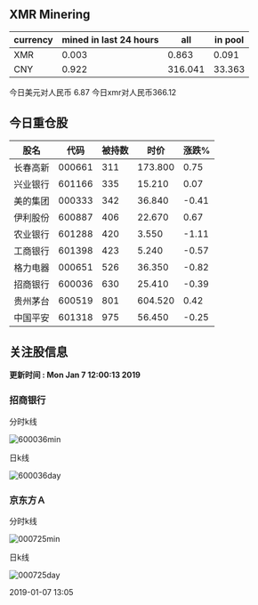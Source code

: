 ## XMR Minering

|currency|mined in last 24 hours|all|in pool|
|---|---|---|---|
|XMR|0.003|0.863|0.091|
|CNY|0.922|316.041|33.363|

今日美元对人民币 6.87	今日xmr对人民币366.12


## 今日重仓股 

|股名|代码|被持数|时价|涨跌%|
|---|---|---|---|---|
|长春高新|000661|311|173.800|0.75|
|兴业银行|601166|335|15.210|0.07|
|美的集团|000333|342|36.840|-0.41|
|伊利股份|600887|406|22.670|0.67|
|农业银行|601288|420|3.550|-1.11|
|工商银行|601398|423|5.240|-0.57|
|格力电器|000651|526|36.350|-0.82|
|招商银行|600036|630|25.410|-0.39|
|贵州茅台|600519|801|604.520|0.42|
|中国平安|601318|975|56.450|-0.25|

## 关注股信息
**更新时间 : Mon Jan  7 12:00:13 2019**
### 招商银行 
分时k线

![600036min](http://image.sinajs.cn/newchart/min/n/sh600036.gif)

日k线

![600036day](http://image.sinajs.cn/newchart/daily/n/sh600036.gif)

### 京东方Ａ 
分时k线

![000725min](http://image.sinajs.cn/newchart/min/n/sz000725.gif)

日k线

![000725day](http://image.sinajs.cn/newchart/daily/n/sz000725.gif)

2019-01-07 13:05